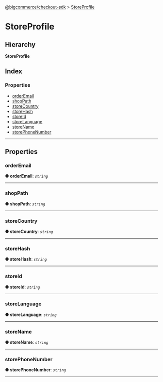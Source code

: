 [@bigcommerce/checkout-sdk](../README.md) > [StoreProfile](../interfaces/storeprofile.md)

# StoreProfile

## Hierarchy

**StoreProfile**

## Index

### Properties

* [orderEmail](storeprofile.md#orderemail)
* [shopPath](storeprofile.md#shoppath)
* [storeCountry](storeprofile.md#storecountry)
* [storeHash](storeprofile.md#storehash)
* [storeId](storeprofile.md#storeid)
* [storeLanguage](storeprofile.md#storelanguage)
* [storeName](storeprofile.md#storename)
* [storePhoneNumber](storeprofile.md#storephonenumber)

---

## Properties

<a id="orderemail"></a>

###  orderEmail

**● orderEmail**: *`string`*

___
<a id="shoppath"></a>

###  shopPath

**● shopPath**: *`string`*

___
<a id="storecountry"></a>

###  storeCountry

**● storeCountry**: *`string`*

___
<a id="storehash"></a>

###  storeHash

**● storeHash**: *`string`*

___
<a id="storeid"></a>

###  storeId

**● storeId**: *`string`*

___
<a id="storelanguage"></a>

###  storeLanguage

**● storeLanguage**: *`string`*

___
<a id="storename"></a>

###  storeName

**● storeName**: *`string`*

___
<a id="storephonenumber"></a>

###  storePhoneNumber

**● storePhoneNumber**: *`string`*

___

